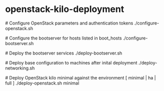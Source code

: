 # openstack-kilo-deployment

\# Configure OpenStack parameters and authentication tokens
./configure-openstack.sh

\# Configure the bootserver for hosts listed in boot_hosts
./configure-bootserver.sh

\# Deploy the bootserver services
./deploy-bootserver.sh

\# Deploy base configuration to machines after inital deployment
./deploy-networking.sh

\# Deploy OpenStack kilo minimal against the environment [ minimal | ha | full ]
./deploy-openstack.sh minimal
